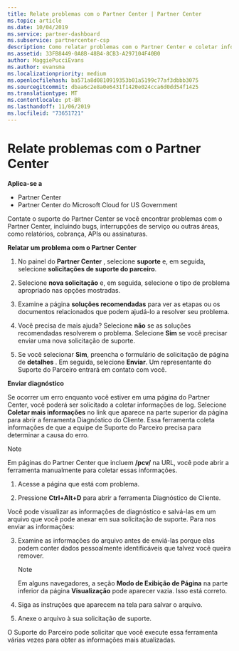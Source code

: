 ```yaml
---
title: Relate problemas com o Partner Center | Partner Center
ms.topic: article
ms.date: 10/04/2019
ms.service: partner-dashboard
ms.subservice: partnercenter-csp
description: Como relatar problemas com o Partner Center e coletar informações de diagnóstico para nossa equipe de suporte.
ms.assetid: 33FB8449-0A8B-48B4-8CB3-A297104F40B0
author: MaggiePucciEvans
ms.author: evansma
ms.localizationpriority: medium
ms.openlocfilehash: ba571a8d0810919353b01a5199c77af3dbbb3075
ms.sourcegitcommit: dbaa6c2e8a0e6431f1420e024cca6d0dd54f1425
ms.translationtype: MT
ms.contentlocale: pt-BR
ms.lasthandoff: 11/06/2019
ms.locfileid: "73651721"
---
```

# <a name="report-problems-with-partner-center"></a>Relate problemas com o Partner Center

**Aplica-se a**

- Partner Center
- Partner Center do Microsoft Cloud for US Government


Contate o suporte do Partner Center se você encontrar problemas com o Partner Center, incluindo bugs, interrupções de serviço ou outras áreas, como relatórios, cobrança, APIs ou assinaturas.


**Relatar um problema com o Partner Center**

1. No painel do **Partner Center** , selecione **suporte** e, em seguida, selecione **solicitações de suporte do parceiro**.

2. Selecione **nova solicitação** e, em seguida, selecione o tipo de problema apropriado nas opções mostradas.

3. Examine a página **soluções recomendadas** para ver as etapas ou os documentos relacionados que podem ajudá-lo a resolver seu problema.

4. Você precisa de mais ajuda? Selecione **não** se as soluções recomendadas resolverem o problema. Selecione **Sim** se você precisar enviar uma nova solicitação de suporte.

5. Se você selecionar **Sim**, preencha o formulário de solicitação de página de **detalhes** . Em seguida, selecione **Enviar**. Um representante do Suporte do Parceiro entrará em contato com você.

**Enviar diagnóstico**

Se ocorrer um erro enquanto você estiver em uma página do Partner Center, você poderá ser solicitado a coletar informações de log. Selecione **Coletar mais informações** no link que aparece na parte superior da página para abrir a ferramenta Diagnóstico do Cliente. Essa ferramenta coleta informações de que a equipe de Suporte do Parceiro precisa para determinar a causa do erro. 

>[!NOTE]
>Em páginas do Partner Center que incluem **/pcv/** na URL, você pode abrir a ferramenta manualmente para coletar essas informações.

1. Acesse a página que está com problema.

2. Pressione **Ctrl+Alt+D** para abrir a ferramenta Diagnóstico de Cliente.

Você pode visualizar as informações de diagnóstico e salvá-las em um arquivo que você pode anexar em sua solicitação de suporte. Para nos enviar as informações:

3. Examine as informações do arquivo antes de enviá-las porque elas podem conter dados pessoalmente identificáveis que talvez você queira remover. 

    >[!NOTE]
    >Em alguns navegadores, a seção **Modo de Exibição de Página** na parte inferior da página **Visualização** pode aparecer vazia. Isso está correto.

4. Siga as instruções que aparecem na tela para salvar o arquivo.

5. Anexe o arquivo à sua solicitação de suporte.

O Suporte do Parceiro pode solicitar que você execute essa ferramenta várias vezes para obter as informações mais atualizadas.

